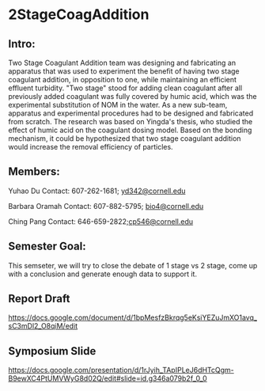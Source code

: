 # 2StageCoagAddition
## Intro:
Two Stage Coagulant Addition team was designing and fabricating an apparatus that was used to experiment the benefit of having two stage coagulant addition, in opposition to one, while maintaining an efficient effluent turbidity. "Two stage" stood for adding clean coagulant after all previously added coagulant was fully covered by humic acid, which was the experimental substitution of NOM in the water. As a new sub-team, apparatus and experimental procedures had to be designed and fabricated from scratch. The research was  based on Yingda's thesis, who studied the effect of humic acid on the coagulant dosing model. Based on the bonding mechanism, it could be hypothesized that two stage coagulant addition would increase the removal efficiency of particles.

## Members:
Yuhao Du
Contact: 607-262-1681; yd342@cornell.edu

Barbara Oramah
Contact: 607-882-5795; bio4@cornell.edu

Ching Pang
Contact: 646-659-2822;cp546@cornell.edu

## Semester Goal:
This semseter, we will try to close the debate of 1 stage vs 2 stage, come up with a conclusion and generate enough data to support it.

## Report Draft
https://docs.google.com/document/d/1bpMesfzBkrqg5eKsiYEZuJmXO1avq_sC3mDl2_O8qiM/edit

## Symposium Slide
https://docs.google.com/presentation/d/1rJyih_TApIPLeJ6dHTcQgm-B9ewXC4PtUMVWyG8d02Q/edit#slide=id.g346a079b2f_0_0
